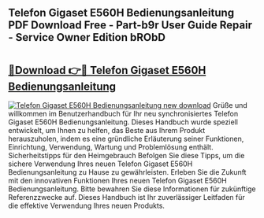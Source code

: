 ## Telefon Gigaset E560H Bedienungsanleitung PDF Download Free - Part-b9r User Guide Repair - Service Owner Edition bRObD

# <h2><a href="http://df08vh.blite.top/?on=Telefon+Gigaset+E560H+Bedienungsanleitung">🔗Download 👉🔴 Telefon Gigaset E560H Bedienungsanleitung</a></h2>

[![Telefon Gigaset E560H Bedienungsanleitung new download](https://i.imgur.com/lujVjoI.png)](http://df08vh.blite.top/?on=Telefon+Gigaset+E560H+Bedienungsanleitung)
Grüße und willkommen im Benutzerhandbuch für Ihr neu synchronisiertes Telefon Gigaset E560H Bedienungsanleitung. Dieses Handbuch wurde speziell entwickelt, um Ihnen zu helfen, das Beste aus Ihrem Produkt herauszuholen, indem es eine gründliche Erläuterung seiner Funktionen, Einrichtung, Verwendung, Wartung und Problemlösung enthält. Sicherheitstipps für den Heimgebrauch Befolgen Sie diese Tipps, um die sichere Verwendung Ihres neuen Telefon Gigaset E560H Bedienungsanleitung zu Hause zu gewährleisten. Erleben Sie die Zukunft mit den innovativen Funktionen Ihres neuen Telefon Gigaset E560H Bedienungsanleitung. Bitte bewahren Sie diese Informationen für zukünftige Referenzzwecke auf. Dieses Handbuch ist Ihr zuverlässiger Leitfaden für die effektive Verwendung Ihres neuen Produkts.
